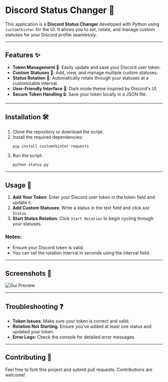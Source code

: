 
# Discord Status Changer 🚀

This application is a **Discord Status Changer** developed with Python using `customtkinter` for the UI. It allows you to set, rotate, and manage custom statuses for your Discord profile seamlessly.

---

## Features ✨

- **Token Management** 🔑: Easily update and save your Discord user token.
- **Custom Statuses** 📝: Add, view, and manage multiple custom statuses.
- **Status Rotation** 🔄: Automatically rotate through your statuses at a customizable interval.
- **User-Friendly Interface** 🎨: Dark mode theme inspired by Discord's UI.
- **Secure Token Handling** 🔒: Save your token locally in a JSON file.

---

## Installation 🛠️

1. Clone the repository or download the script.
2. Install the required dependencies:
    ```bash
    pip install customtkinter requests
    ```
3. Run the script:
    ```bash
    python status.py
    ```

---

## Usage 🚀

1. **Add Your Token**: Enter your Discord user token in the token field and update it.
2. **Add Custom Statuses**: Write a status in the text field and click `Add Status`.
3. **Start Status Rotation**: Click `Start Rotation` to begin cycling through your statuses.

### Notes:
- Ensure your Discord token is valid.
- You can set the rotation interval in seconds using the interval field.

---

## Screenshots 📸

![Gui Preview](https://imgur.com/Fzt2DXJ.png)


---

## Troubleshooting ❓

- **Token Issues**: Make sure your token is correct and valid.
- **Rotation Not Starting**: Ensure you've added at least one status and updated your token.
- **Error Logs**: Check the console for detailed error messages.

---

## Contributing 🤝

Feel free to fork this project and submit pull requests. Contributions are welcome!
